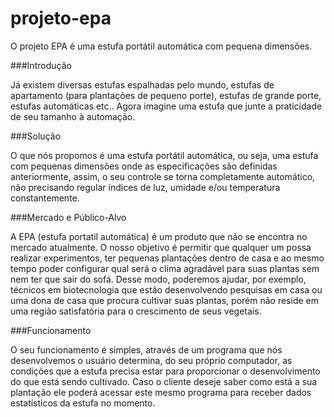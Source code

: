 projeto-epa
===========

O projeto EPA é uma estufa portátil automática com pequena dimensões.

###Introdução

Já existem diversas estufas espalhadas pelo mundo, estufas de apartamento (para plantações  de pequeno porte), estufas
de grande porte, estufas automáticas etc.. Agora imagine uma  estufa que junte a praticidade de seu tamanho à automação.

###Solução

O que nós propomos é uma estufa portátil automática, ou seja, uma estufa com pequenas dimensões onde as especificações
são definidas anteriormente, assim, o seu controle se torna  completamente automático, não precisando regular índices de
luz, umidade e/ou temperatura constantemente.

###Mercado e Público-Alvo

A EPA (estufa portatil automática) é um produto que não se  encontra no mercado atualmente. O nosso objetivo é permitir
que qualquer um possa realizar experimentos, ter pequenas plantações dentro de casa e ao mesmo tempo poder configurar
qual será o clima agradável para suas plantas sem nem ter que sair do sofá. Desse modo, poderemos ajudar,  por exemplo,
técnicos em biotecnologia que estão desenvolvendo pesquisas em casa ou uma dona de casa que procura cultivar suas
plantas, porém não reside em uma região satisfatória para o crescimento de seus vegetais.

###Funcionamento

O seu funcionamento é simples, através de um programa que nós desenvolvemos o usuário  determina, do seu próprio
computador, as condições que a estufa precisa estar para  proporcionar o desenvolvimento do que está sendo cultivado.
Caso o cliente deseje saber como está a sua plantação ele poderá acessar este mesmo programa para receber dados
estatísticos da estufa no momento.
